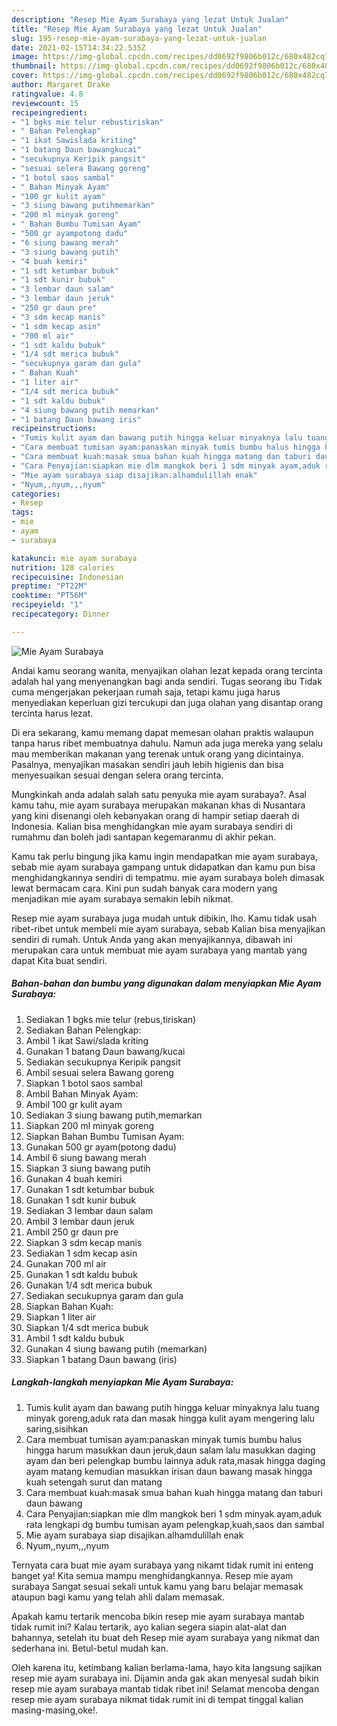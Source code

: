 ```yaml
---
description: "Resep Mie Ayam Surabaya yang lezat Untuk Jualan"
title: "Resep Mie Ayam Surabaya yang lezat Untuk Jualan"
slug: 195-resep-mie-ayam-surabaya-yang-lezat-untuk-jualan
date: 2021-02-15T14:34:22.535Z
image: https://img-global.cpcdn.com/recipes/dd0692f9806b012c/680x482cq70/mie-ayam-surabaya-foto-resep-utama.jpg
thumbnail: https://img-global.cpcdn.com/recipes/dd0692f9806b012c/680x482cq70/mie-ayam-surabaya-foto-resep-utama.jpg
cover: https://img-global.cpcdn.com/recipes/dd0692f9806b012c/680x482cq70/mie-ayam-surabaya-foto-resep-utama.jpg
author: Margaret Drake
ratingvalue: 4.8
reviewcount: 15
recipeingredient:
- "1 bgks mie telur rebustiriskan"
- " Bahan Pelengkap"
- "1 ikat Sawislada kriting"
- "1 batang Daun bawangkucai"
- "secukupnya Keripik pangsit"
- "sesuai selera Bawang goreng"
- "1 botol saos sambal"
- " Bahan Minyak Ayam"
- "100 gr kulit ayam"
- "3 siung bawang putihmemarkan"
- "200 ml minyak goreng"
- " Bahan Bumbu Tumisan Ayam"
- "500 gr ayampotong dadu"
- "6 siung bawang merah"
- "3 siung bawang putih"
- "4 buah kemiri"
- "1 sdt ketumbar bubuk"
- "1 sdt kunir bubuk"
- "3 lembar daun salam"
- "3 lembar daun jeruk"
- "250 gr daun pre"
- "3 sdm kecap manis"
- "1 sdm kecap asin"
- "700 ml air"
- "1 sdt kaldu bubuk"
- "1/4 sdt merica bubuk"
- "secukupnya garam dan gula"
- " Bahan Kuah"
- "1 liter air"
- "1/4 sdt merica bubuk"
- "1 sdt kaldu bubuk"
- "4 siung bawang putih memarkan"
- "1 batang Daun bawang iris"
recipeinstructions:
- "Tumis kulit ayam dan bawang putih hingga keluar minyaknya lalu tuang minyak goreng,aduk rata dan masak hingga kulit ayam mengering lalu saring,sisihkan"
- "Cara membuat tumisan ayam:panaskan minyak tumis bumbu halus hingga harum masukkan daun jeruk,daun salam lalu masukkan daging ayam dan beri pelengkap bumbu lainnya aduk rata,masak hingga daging ayam matang kemudian masukkan irisan daun bawang masak hingga kuah setengah surut dan matang"
- "Cara membuat kuah:masak smua bahan kuah hingga matang dan taburi daun bawang"
- "Cara Penyajian:siapkan mie dlm mangkok beri 1 sdm minyak ayam,aduk rata lengkapi dg bumbu tumisan ayam pelengkap,kuah,saos dan sambal"
- "Mie ayam surabaya siap disajikan.alhamdulillah enak"
- "Nyum,,nyum,,,nyum"
categories:
- Resep
tags:
- mie
- ayam
- surabaya

katakunci: mie ayam surabaya 
nutrition: 128 calories
recipecuisine: Indonesian
preptime: "PT22M"
cooktime: "PT56M"
recipeyield: "1"
recipecategory: Dinner

---
```



![Mie Ayam Surabaya](https://img-global.cpcdn.com/recipes/dd0692f9806b012c/680x482cq70/mie-ayam-surabaya-foto-resep-utama.jpg)

Andai kamu seorang wanita, menyajikan olahan lezat kepada orang tercinta adalah hal yang menyenangkan bagi anda sendiri. Tugas seorang ibu Tidak cuma mengerjakan pekerjaan rumah saja, tetapi kamu juga harus menyediakan keperluan gizi tercukupi dan juga olahan yang disantap orang tercinta harus lezat.

Di era  sekarang, kamu memang dapat memesan olahan praktis walaupun tanpa harus ribet membuatnya dahulu. Namun ada juga mereka yang selalu mau memberikan makanan yang terenak untuk orang yang dicintainya. Pasalnya, menyajikan masakan sendiri jauh lebih higienis dan bisa menyesuaikan sesuai dengan selera orang tercinta. 



Mungkinkah anda adalah salah satu penyuka mie ayam surabaya?. Asal kamu tahu, mie ayam surabaya merupakan makanan khas di Nusantara yang kini disenangi oleh kebanyakan orang di hampir setiap daerah di Indonesia. Kalian bisa menghidangkan mie ayam surabaya sendiri di rumahmu dan boleh jadi santapan kegemaranmu di akhir pekan.

Kamu tak perlu bingung jika kamu ingin mendapatkan mie ayam surabaya, sebab mie ayam surabaya gampang untuk didapatkan dan kamu pun bisa menghidangkannya sendiri di tempatmu. mie ayam surabaya boleh dimasak lewat bermacam cara. Kini pun sudah banyak cara modern yang menjadikan mie ayam surabaya semakin lebih nikmat.

Resep mie ayam surabaya juga mudah untuk dibikin, lho. Kamu tidak usah ribet-ribet untuk membeli mie ayam surabaya, sebab Kalian bisa menyajikan sendiri di rumah. Untuk Anda yang akan menyajikannya, dibawah ini merupakan cara untuk membuat mie ayam surabaya yang mantab yang dapat Kita buat sendiri.

<!--inarticleads1-->

##### Bahan-bahan dan bumbu yang digunakan dalam menyiapkan Mie Ayam Surabaya:

1. Sediakan 1 bgks mie telur (rebus,tiriskan)
1. Sediakan  Bahan Pelengkap:
1. Ambil 1 ikat Sawi/slada kriting
1. Gunakan 1 batang Daun bawang/kucai
1. Sediakan secukupnya Keripik pangsit
1. Ambil sesuai selera Bawang goreng
1. Siapkan 1 botol saos sambal
1. Ambil  Bahan Minyak Ayam:
1. Ambil 100 gr kulit ayam
1. Sediakan 3 siung bawang putih,memarkan
1. Siapkan 200 ml minyak goreng
1. Siapkan  Bahan Bumbu Tumisan Ayam:
1. Gunakan 500 gr ayam(potong dadu)
1. Ambil 6 siung bawang merah
1. Siapkan 3 siung bawang putih
1. Gunakan 4 buah kemiri
1. Gunakan 1 sdt ketumbar bubuk
1. Gunakan 1 sdt kunir bubuk
1. Sediakan 3 lembar daun salam
1. Ambil 3 lembar daun jeruk
1. Ambil 250 gr daun pre
1. Siapkan 3 sdm kecap manis
1. Sediakan 1 sdm kecap asin
1. Gunakan 700 ml air
1. Gunakan 1 sdt kaldu bubuk
1. Gunakan 1/4 sdt merica bubuk
1. Sediakan secukupnya garam dan gula
1. Siapkan  Bahan Kuah:
1. Siapkan 1 liter air
1. Siapkan 1/4 sdt merica bubuk
1. Ambil 1 sdt kaldu bubuk
1. Gunakan 4 siung bawang putih (memarkan)
1. Siapkan 1 batang Daun bawang (iris)




<!--inarticleads2-->

##### Langkah-langkah menyiapkan Mie Ayam Surabaya:

1. Tumis kulit ayam dan bawang putih hingga keluar minyaknya lalu tuang minyak goreng,aduk rata dan masak hingga kulit ayam mengering lalu saring,sisihkan
1. Cara membuat tumisan ayam:panaskan minyak tumis bumbu halus hingga harum masukkan daun jeruk,daun salam lalu masukkan daging ayam dan beri pelengkap bumbu lainnya aduk rata,masak hingga daging ayam matang kemudian masukkan irisan daun bawang masak hingga kuah setengah surut dan matang
1. Cara membuat kuah:masak smua bahan kuah hingga matang dan taburi daun bawang
1. Cara Penyajian:siapkan mie dlm mangkok beri 1 sdm minyak ayam,aduk rata lengkapi dg bumbu tumisan ayam pelengkap,kuah,saos dan sambal
1. Mie ayam surabaya siap disajikan.alhamdulillah enak
1. Nyum,,nyum,,,nyum




Ternyata cara buat mie ayam surabaya yang nikamt tidak rumit ini enteng banget ya! Kita semua mampu menghidangkannya. Resep mie ayam surabaya Sangat sesuai sekali untuk kamu yang baru belajar memasak ataupun bagi kamu yang telah ahli dalam memasak.

Apakah kamu tertarik mencoba bikin resep mie ayam surabaya mantab tidak rumit ini? Kalau tertarik, ayo kalian segera siapin alat-alat dan bahannya, setelah itu buat deh Resep mie ayam surabaya yang nikmat dan sederhana ini. Betul-betul mudah kan. 

Oleh karena itu, ketimbang kalian berlama-lama, hayo kita langsung sajikan resep mie ayam surabaya ini. Dijamin anda gak akan menyesal sudah bikin resep mie ayam surabaya mantab tidak ribet ini! Selamat mencoba dengan resep mie ayam surabaya nikmat tidak rumit ini di tempat tinggal kalian masing-masing,oke!.

